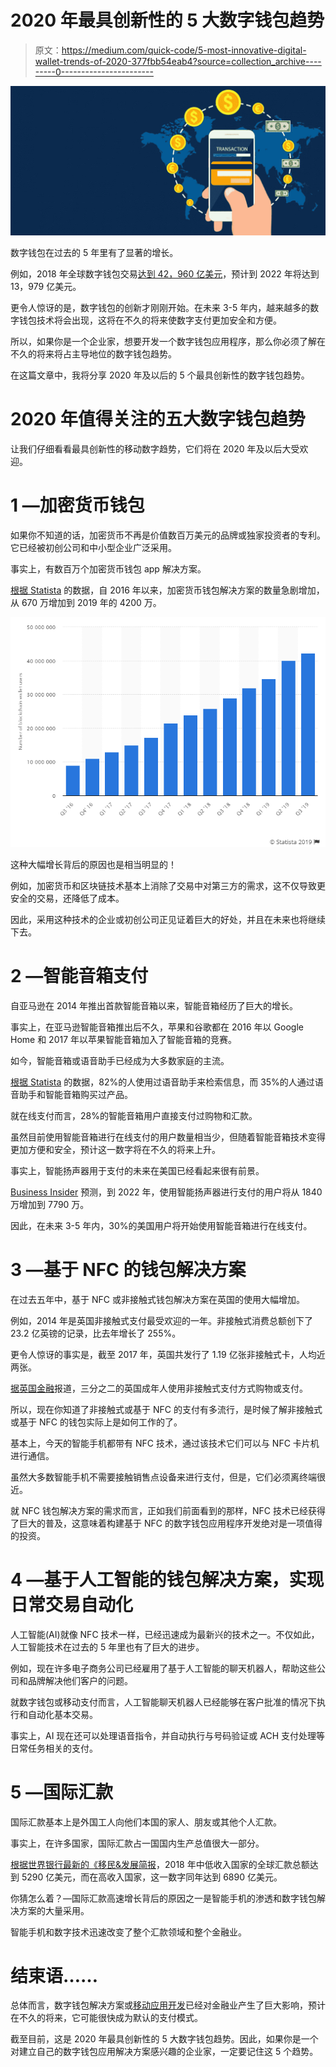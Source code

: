 # 2020 年最具创新性的 5 大数字钱包趋势

> 原文：<https://medium.com/quick-code/5-most-innovative-digital-wallet-trends-of-2020-377fbb54eab4?source=collection_archive---------0----------------------->

![](img/0ba9ebee07d462de6c3841c84bc26dbe.png)

数字钱包在过去的 5 年里有了显著的增长。

例如，2018 年全球数字钱包交易[达到 42，960 亿美元](https://www.paymentscardsandmobile.com/mobile-wallet-global-usage-statistic/)，预计到 2022 年将达到 13，979 亿美元。

更令人惊讶的是，数字钱包的创新才刚刚开始。在未来 3-5 年内，越来越多的数字钱包技术将会出现，这将在不久的将来使数字支付更加安全和方便。

所以，如果你是一个企业家，想要开发一个数字钱包应用程序，那么你必须了解在不久的将来将占主导地位的数字钱包趋势。

在这篇文章中，我将分享 2020 年及以后的 5 个最具创新性的数字钱包趋势。

# **2020 年值得关注的五大数字钱包趋势**

让我们仔细看看最具创新性的移动数字趋势，它们将在 2020 年及以后大受欢迎。

# **1 —加密货币钱包**

如果你不知道的话，加密货币不再是价值数百万美元的品牌或独家投资者的专利。它已经被初创公司和中小型企业广泛采用。

事实上，有数百万个加密货币钱包 app 解决方案。

[根据 Statista](https://www.statista.com/statistics/647374/worldwide-blockchain-wallet-users/) 的数据，自 2016 年以来，加密货币钱包解决方案的数量急剧增加，从 670 万增加到 2019 年的 4200 万。

![](img/70b0568fa89057bc9538d4809d39ec09.png)

这种大幅增长背后的原因也是相当明显的！

例如，加密货币和区块链技术基本上消除了交易中对第三方的需求，这不仅导致更安全的交易，还降低了成本。

因此，采用这种技术的企业或初创公司正见证着巨大的好处，并且在未来也将继续下去。

# **2 —智能音箱支付**

自亚马逊在 2014 年推出首款智能音箱以来，智能音箱经历了巨大的增长。

事实上，在亚马逊智能音箱推出后不久，苹果和谷歌都在 2016 年以 Google Home 和 2017 年以苹果智能音箱加入了智能音箱的竞赛。

如今，智能音箱或语音助手已经成为大多数家庭的主流。

[根据 Statista](https://www.statista.com/statistics/801963/worldwide-level-usage-voice-assistant-various-functions/) 的数据，82%的人使用过语音助手来检索信息，而 35%的人通过语音助手和智能音箱购买过产品。

就在线支付而言，28%的智能音箱用户直接支付过购物和汇款。

虽然目前使用智能音箱进行在线支付的用户数量相当少，但随着智能音箱技术变得更加方便和安全，预计这一数字将在不久的将来上升。

事实上，智能扬声器用于支付的未来在美国已经看起来很有前景。

[Business Insider](https://www.businessinsider.in/research?r=US&IR=T) 预测，到 2022 年，使用智能扬声器进行支付的用户将从 1840 万增加到 7790 万。

因此，在未来 3-5 年内，30%的美国用户将开始使用智能音箱进行在线支付。

# **3 —基于 NFC 的钱包解决方案**

在过去五年中，基于 NFC 或非接触式钱包解决方案在英国的使用大幅增加。

例如，2014 年是英国非接触式支付最受欢迎的一年。非接触式消费总额创下了 23.2 亿英镑的记录，比去年增长了 255%。

更令人惊讶的事实是，截至 2017 年，英国共发行了 1.19 亿张非接触式卡，人均近两张。

[据英国金融](https://www.ukfinance.org.uk/sites/default/files/uploads/pdf/UK-Finance-UK-Payment-Markets-Report-2019-SUMMARY.pdf)报道，三分之二的英国成年人使用非接触式支付方式购物或支付。

所以，现在你知道了非接触式或基于 NFC 的支付有多流行，是时候了解非接触式或基于 NFC 的钱包实际上是如何工作的了。

基本上，今天的智能手机都带有 NFC 技术，通过该技术它们可以与 NFC 卡片机进行通信。

虽然大多数智能手机不需要接触销售点设备来进行支付，但是，它们必须离终端很近。

就 NFC 钱包解决方案的需求而言，正如我们前面看到的那样，NFC 技术已经获得了巨大的普及，这意味着构建基于 NFC 的数字钱包应用程序开发绝对是一项值得的投资。

# **4 —基于人工智能的钱包解决方案，实现日常交易自动化**

人工智能(AI)就像 NFC 技术一样，已经迅速成为最新兴的技术之一。不仅如此，人工智能技术在过去的 5 年里也有了巨大的进步。

例如，现在许多电子商务公司已经雇用了基于人工智能的聊天机器人，帮助这些公司和品牌解决他们客户的问题。

就数字钱包或移动支付而言，人工智能聊天机器人已经能够在客户批准的情况下执行和自动化基本交易。

事实上，AI 现在还可以处理语音指令，并自动执行与号码验证或 ACH 支付处理等日常任务相关的支付。

# **5 —国际汇款**

国际汇款基本上是外国工人向他们本国的家人、朋友或其他个人汇款。

事实上，在许多国家，国际汇款占一国国内生产总值很大一部分。

[根据世界银行最新的《移民&发展简报](https://www.worldbank.org/en/news/press-release/2019/04/08/record-high-remittances-sent-globally-in-2018)，2018 年中低收入国家的全球汇款总额达到 5290 亿美元，而在高收入国家，这一数字同年达到 6890 亿美元。

你猜怎么着？—国际汇款高速增长背后的原因之一是智能手机的渗透和数字钱包解决方案的大量采用。

智能手机和数字技术迅速改变了整个汇款领域和整个金融业。

# **结束语……**

总体而言，数字钱包解决方案或[移动应用开发](https://www.credencys.com/mobile-application-development-services/)已经对金融业产生了巨大影响，预计在不久的将来，它可能很快成为默认的支付模式。

截至目前，这是 2020 年最具创新性的 5 大数字钱包趋势。因此，如果你是一个对建立自己的数字钱包应用解决方案感兴趣的企业家，一定要记住这 5 个趋势。